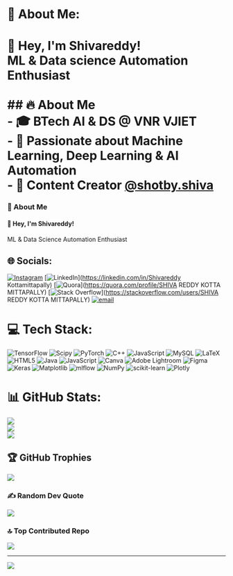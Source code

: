 # 💫 About Me:
# 👋 Hey, I'm Shivareddy!  <br>ML & Data science Automation Enthusiast  <br><br>## 🔥 About Me  <br>- 🎓 **BTech AI & DS @ VNR VJIET**  <br>- 🤖 Passionate about **Machine Learning, Deep Learning & AI Automation**  <br>- 📸 Content Creator [@shotby.shiva](https://www.instagram.com/shotby.shiva)  
<h3>💫 About Me</h3>
<h4>👋 Hey, I'm Shivareddy!</h4>
<p>ML & Data Science Automation Enthusiast</p>

## 🌐 Socials:
[![Instagram](https://img.shields.io/badge/Instagram-%23E4405F.svg?logo=Instagram&logoColor=white)](https://instagram.com/shivareddiee) [![LinkedIn](https://img.shields.io/badge/LinkedIn-%230077B5.svg?logo=linkedin&logoColor=white)](https://linkedin.com/in/Shivareddy Kottamittapally) [![Quora](https://img.shields.io/badge/Quora-%23B92B27.svg?logo=Quora&logoColor=white)](https://quora.com/profile/SHIVA REDDY KOTTA MITTAPALLY) [![Stack Overflow](https://img.shields.io/badge/-Stackoverflow-FE7A16?logo=stack-overflow&logoColor=white)](https://stackoverflow.com/users/SHIVA REDDY KOTTA MITTAPALLY) [![email](https://img.shields.io/badge/Email-D14836?logo=gmail&logoColor=white)](mailto:shivareddy.kottamittapally@gmail.com) 

# 💻 Tech Stack:
![TensorFlow](https://img.shields.io/badge/TensorFlow-%23FF6F00.svg?style=for-the-badge&logo=TensorFlow&logoColor=white) ![Scipy](https://img.shields.io/badge/SciPy-%230C55A5.svg?style=for-the-badge&logo=scipy&logoColor=%white) ![PyTorch](https://img.shields.io/badge/PyTorch-%23EE4C2C.svg?style=for-the-badge&logo=PyTorch&logoColor=white) ![C++](https://img.shields.io/badge/c++-%2300599C.svg?style=for-the-badge&logo=c%2B%2B&logoColor=white) ![JavaScript](https://img.shields.io/badge/javascript-%23323330.svg?style=for-the-badge&logo=javascript&logoColor=%23F7DF1E) ![MySQL](https://img.shields.io/badge/mysql-4479A1.svg?style=for-the-badge&logo=mysql&logoColor=white) ![LaTeX](https://img.shields.io/badge/latex-%23008080.svg?style=for-the-badge&logo=latex&logoColor=white) ![HTML5](https://img.shields.io/badge/html5-%23E34F26.svg?style=for-the-badge&logo=html5&logoColor=white) ![Java](https://img.shields.io/badge/java-%23ED8B00.svg?style=for-the-badge&logo=openjdk&logoColor=white) ![JavaScript](https://img.shields.io/badge/javascript-%23323330.svg?style=for-the-badge&logo=javascript&logoColor=%23F7DF1E) ![Canva](https://img.shields.io/badge/Canva-%2300C4CC.svg?style=for-the-badge&logo=Canva&logoColor=white) ![Adobe Lightroom](https://img.shields.io/badge/Adobe%20Lightroom-31A8FF.svg?style=for-the-badge&logo=Adobe%20Lightroom&logoColor=white) ![Figma](https://img.shields.io/badge/figma-%23F24E1E.svg?style=for-the-badge&logo=figma&logoColor=white) ![Keras](https://img.shields.io/badge/Keras-%23D00000.svg?style=for-the-badge&logo=Keras&logoColor=white) ![Matplotlib](https://img.shields.io/badge/Matplotlib-%23ffffff.svg?style=for-the-badge&logo=Matplotlib&logoColor=black) ![mlflow](https://img.shields.io/badge/mlflow-%23d9ead3.svg?style=for-the-badge&logo=numpy&logoColor=blue) ![NumPy](https://img.shields.io/badge/numpy-%23013243.svg?style=for-the-badge&logo=numpy&logoColor=white) ![scikit-learn](https://img.shields.io/badge/scikit--learn-%23F7931E.svg?style=for-the-badge&logo=scikit-learn&logoColor=white) ![Plotly](https://img.shields.io/badge/Plotly-%233F4F75.svg?style=for-the-badge&logo=plotly&logoColor=white)
# 📊 GitHub Stats:
![](https://github-readme-stats.vercel.app/api?username=codebyshivareddiee&theme=dark&hide_border=false&include_all_commits=false&count_private=false)<br/>
![](https://nirzak-streak-stats.vercel.app/?user=codebyshivareddiee&theme=dark&hide_border=false)<br/>
![](https://github-readme-stats.vercel.app/api/top-langs/?username=codebyshivareddiee&theme=dark&hide_border=false&include_all_commits=false&count_private=false&layout=compact)

## 🏆 GitHub Trophies
![](https://github-profile-trophy.vercel.app/?username=codebyshivareddiee&theme=calm&no-frame=false&no-bg=true&margin-w=4)

### ✍️ Random Dev Quote
![](https://quotes-github-readme.vercel.app/api?type=horizontal&theme=merko)

### 🔝 Top Contributed Repo
![](https://github-contributor-stats.vercel.app/api?username=codebyshivareddiee&limit=5&theme=dark&combine_all_yearly_contributions=true)

---
[![](https://visitcount.itsvg.in/api?id=codebyshivareddiee&icon=9&color=1)](https://visitcount.itsvg.in)

<!-- Proudly created with GPRM ( https://gprm.itsvg.in ) -->
